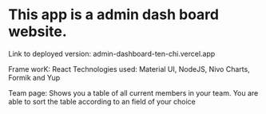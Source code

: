 # This app is a admin dash board website.

Link to deployed version: admin-dashboard-ten-chi.vercel.app

Frame worK: React
Technologies used: Material UI, NodeJS, Nivo Charts, Formik and Yup

Team page: Shows you a table of all current members in your team. You are able to sort the table according to an field of your choice
